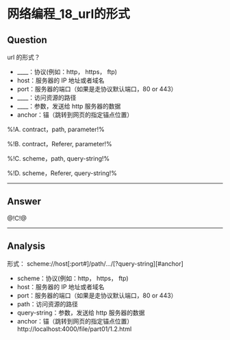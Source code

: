 # 网络编程_18_url的形式

## Question
url 的形式？

- ____：协议(例如：http， https， ftp)
- host：服务器的 IP 地址或者域名
- port：服务器的端口（如果是走协议默认端口，80 or 443）
- ____：访问资源的路径
- ____：参数，发送给 http 服务器的数据
- anchor：锚（跳转到网页的指定锚点位置）

%!A. contract，path, parameter!%

%!B. contract，Referer, parameter!%

%!C. scheme，path, query-string!%

%!D. scheme，Referer, query-string!%

----

## Answer
@!C!@

----

## Analysis

形式： scheme://host[:port#]/path/…/[?query-string][#anchor]

- scheme：协议(例如：http， https， ftp)
- host：服务器的 IP 地址或者域名
- port：服务器的端口（如果是走协议默认端口，80 or 443）
- path：访问资源的路径
- query-string：参数，发送给 http 服务器的数据
- anchor：锚（跳转到网页的指定锚点位置）
http://localhost:4000/file/part01/1.2.html